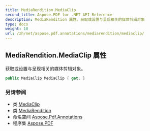 ```yaml
---
title: MediaRendition.MediaClip
second_title: Aspose.PDF for .NET API Reference
description: MediaRendition 属性。获取或设置与呈现相关的媒体剪辑对象
type: docs
weight: 10
url: /zh/net/aspose.pdf.annotations/mediarendition/mediaclip/
---
```

## MediaRendition.MediaClip 属性

获取或设置与呈现相关的媒体剪辑对象。

```csharp
public MediaClip MediaClip { get; }
```

### 另请参阅

* 类 [MediaClip](../../mediaclip/)
* 类 [MediaRendition](../)
* 命名空间 [Aspose.Pdf.Annotations](../../../aspose.pdf.annotations/)
* 程序集 [Aspose.PDF](../../../)